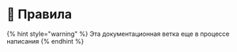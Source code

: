 # 📃 Правила

{% hint style="warning" %}
Эта документационная ветка еще в процессе написания
{% endhint %}

